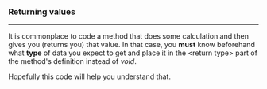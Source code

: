 ### Returning values
***

It is commonplace to code a method that does some calculation and
then gives you (returns you) that value.
In that case, you **must** know beforehand what **type** of data you expect to get and
place it in the \<return type> part of the method's definition instead of *void*.

Hopefully this code will help you understand that.